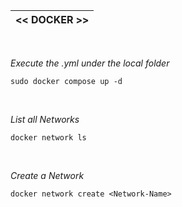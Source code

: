 |<< DOCKER >>|
|-------------|
<br>

*Execute the .yml under the local folder*
```
sudo docker compose up -d
```
<br>

*List all Networks*
```
docker network ls
```
<br>

*Create a Network*
```
docker network create <Network-Name>
```

<br>
<br>
